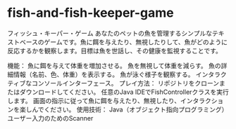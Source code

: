 # fish-and-fish-keeper-game

フィッシュ・キーパー・ゲーム
あなたのペットの魚を管理するシンプルなテキストベースのゲームです。魚に餌を与えたり、無視したりして、魚がどのように反応するかを観察します。目標は魚を世話し、その健康を監視することです。

機能：
魚に餌を与えて体重を増加させる。
魚を無視して体重を減らす。
魚の詳細情報（名前、色、体重）を表示する。
魚が泳ぐ様子を観察する。
インタラクティブなコンソールインターフェース。
プレイ方法：
リポジトリをクローンまたはダウンロードしてください。
任意のJava IDEでFishControllerクラスを実行します。
画面の指示に従って魚に餌を与えたり、無視したり、インタラクションを楽しんでください。
使用技術：
Java（オブジェクト指向プログラミング）
ユーザー入力のためのScanner
